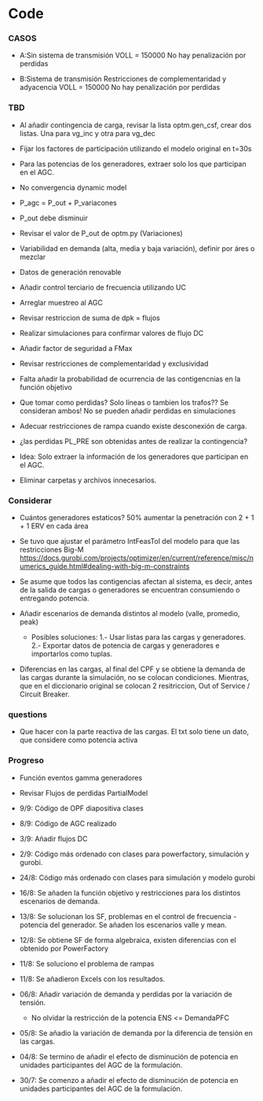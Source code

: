 # Code

### CASOS

- A:Sin sistema de transmisión
    VOLL = 150000
    No hay penalización por perdidas

- B:Sistema de transmisión
    Restricciones de complementaridad y adyacencia
    VOLL = 150000
    No hay penalización por perdidas



### TBD

- Al añadir contingencia de carga, revisar la lista optm.gen_csf, crear dos listas. Una para vg_inc y otra para vg_dec

- Fijar los factores de participación utilizando el modelo original en t=30s

- Para las potencias de los generadores, extraer solo los que participan en el AGC. 


- No convergencia dynamic model

- P_agc = P_out + P_variacones

- P_out debe disminuir


- Revisar el valor de P_out de optm.py
(Variaciones)


- Variabilidad en demanda (alta, media y baja variación), definir por áres o mezclar

- Datos de generación renovable

- Añadir control terciario de frecuencia utilizando UC

- Arreglar muestreo al AGC


- Revisar restriccion de suma de dpk = flujos

- Realizar simulaciones para confirmar valores de flujo DC

- Añadir factor de seguridad a FMax

- Revisar restricciones de complementaridad y exclusividad

- Falta añadir la probabilidad de ocurrencia de las contigencnias en la función objetivo

- Que tomar como perdidas? Solo líneas o tambien los trafos?? Se consideran ambos! No se pueden añadir perdidas en simulaciones 

- Adecuar restricciones de rampa cuando existe desconexión de carga.

- ¿las perdidas PL_PRE son obtenidas antes de realizar la contingencia?

- Idea: Solo extraer la información de los generadores que participan en el AGC.

- Eliminar carpetas y archivos innecesarios.

### Considerar

- Cuántos generadores estaticos? 50%
aumentar la penetración con 2 + 1 + 1 ERV en cada área

- Se tuvo que ajustar el parámetro IntFeasTol del modelo para que las restricciones Big-M 
https://docs.gurobi.com/projects/optimizer/en/current/reference/misc/numerics_guide.html#dealing-with-big-m-constraints

- Se asume que todos las contigencias afectan al sistema, es decir, antes de la salida de cargas o generadores se encuentran consumiendo o entregando potencia.

- Añadir escenarios de demanda distintos al modelo (valle, promedio, peak)
    - Posibles soluciones: 
        1.- Usar listas para las cargas y generadores.
        2.- Exportar datos de potencia de cargas y generadores e importarlos como tuplas.


- Diferencias en las cargas, al final del CPF y se obtiene la demanda de las cargas durante la simulación, no se colocan condiciones. Mientras, que en el diccionario original se colocan 2 resitriccion, Out of Service / Circuit Breaker.

### questions

- Que hacer con la parte reactiva de las cargas. El txt solo tiene un dato, que considere como potencia activa

### Progreso

- Función eventos gamma generadores

- Revisar Flujos de perdidas PartialModel

- 9/9: Código de OPF diapositiva clases

- 8/9: Código de AGC realizado

- 3/9: Añadir flujos DC

- 2/9: Código más ordenado con clases para powerfactory, simulación y gurobi. 

- 24/8: Código más ordenado con clases para simulación y modelo gurobi

- 16/8: Se añaden la función objetivo y restricciones para los distintos escenarios de demanda.

- 13/8: Se solucionan los SF, problemas en el control de frecuencia - potencia del generador. Se añaden los escenarios valle y mean.

- 12/8: Se obtiene SF de forma algebraica, existen diferencias con el obtenido por PowerFactory

- 11/8: Se soluciono el problema de rampas
- 11/8: Se añadieron Excels con los resultados.

- 06/8: Añadir variación de demanda y perdidas por la variación de tensión. 
    - No olvidar la restricción de la potencia ENS <= DemandaPFC


- 05/8: Se añadio la variación de demanda por la diferencia de tensión en las cargas.

- 04/8: Se termino de añadir el efecto de disminución de potencia en unidades participantes del AGC de la formulación.

- 30/7: Se comenzo a añadir el efecto de disminución de potencia en unidades participantes del AGC de la formulación.